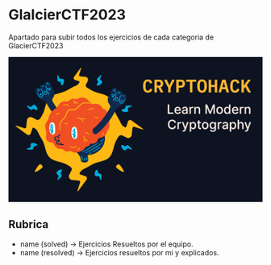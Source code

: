 # GlalcierCTF2023

Apartado para subir todos los ejercicios de cada categoria de GlacierCTF2023

![Logo CriptoHack](https://github.com/MaestroKesero/CryptoHack/blob/main/CryptoHack.png)

## Rubrica

- name (solved) -> Ejercicios Resueltos por el equipo.
- name (resolved) -> Ejercicios resueltos por mi y explicados.
